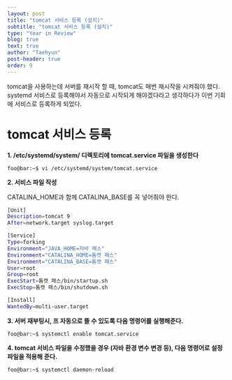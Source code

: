 ```yaml
---
layout: post
title: "tomcat 서비스 등록 (설치)"
subtitle: "tomcat 서비스 등록 (설치)"
type: "Year in Review"
blog: true
text: true
author: "Taehyun"
post-header: true
order: 9
---
```


tomcat을 사용하는데 서버를 재시작 할 때, tomcat도 매번 재시작을 시켜줘야 했다. systemd 서비스로 등록해야서 자동으로 시작되게 해야겠다라고 생각하다가 이번 기회에 서비스로 등록하게 되었다.

# tomcat 서비스 등록

**1. /etc/systemd/system/ 디렉토리에 tomcat.service 파일을 생성한다**

```console
foo@bar:~$ vi /etc/systemd/system/tomcat.service
```
**2. 서비스 파일 작성**

CATALINA_HOME과 함께 CATALINA_BASE를 꼭 넣어줘야 한다.
```bash
[Unit]
Description=tomcat 9
After=network.target syslog.target

[Service]
Type=forking
Environment="JAVA_HOME=자바 패스"
Environment="CATALINA_HOME=톰캣 패스"
Environment="CATALINA_BASE=톰캣 패스"
User=root
Group=root
ExecStart=톰캣 패스/bin/startup.sh
ExecStop=톰캣 패스/bin/shutdown.sh

[Install]
WantedBy=multi-user.target
```

**3. 서버 재부팅시, 프 자동으로 뜰 수 있도록 다음 명령어를 실행해준다.**

```console
foo@bar:~$ systemctl enable tomcat.service
```

**4. tomcat 서비스 파일을 수정했을 경우 (자바 환경 변수 변경 등), 다음 명령어로 설정 파일을 적용해 준다.**

```console
foo@bar:~$ systemctl daemon-reload
```
